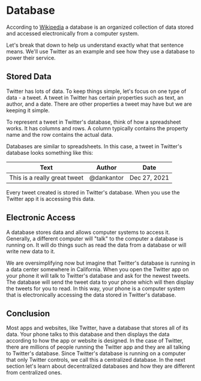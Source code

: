 # Database

According to [Wikipedia](https://en.wikipedia.org/wiki/Database) a database is an organized collection of data stored and accessed electronically from a computer system. 

Let's break that down to help us understand exactly what that sentence means. We'll use Twitter as an example and see how they use a database to power their service. 

## Stored Data

Twitter has lots of data. To keep things simple, let's focus on one type of data - a tweet. A tweet in Twitter has certain properties such as text, an author, and a date. There are other properties a tweet may have but we are keeping it simple.

To represent a tweet in Twitter's database, think of how a spreadsheet works. It has columns and rows. A column typically contains the property name and the row contains the actual data. 

Databases are similar to spreadsheets. In this case, a tweet in Twitter's database looks something like this:

| Text      | Author | Date |
| ----------- | ----------- | ----------- |
| This is a really great tweet     | @dankantor       | Dec 27, 2021 |

Every tweet created is stored in Twitter's database. When you use the Twitter app it is accessing this data.

## Electronic Access

A database stores data and allows computer systems to access it. Generally, a different computer will "talk" to the computer a database is running on. It will do things such as read the data from a database or will write new data to it. 

We are oversimplifying now but imagine that Twitter's database is running in a data center somewhere in California. When you open the Twitter app on your phone it will talk to Twitter's database and ask for the newest tweets. The database will send the tweet data to your phone which will then display the tweets for you to read. In this way, your phone is a computer system that is electronically accessing the data stored in Twitter's database.

## Conclusion

Most apps and websites, like Twitter, have a database that stores all of its data. Your phone talks to this database and then displays the data according to how the app or website is designed. In the case of Twitter, there are millions of people running the Twitter app and they are all talking to Twitter's database. Since Twitter's database is running on a computer that only Twitter controls, we call this a centralized database. In the next section let's learn about decentralized databases and how they are different from centralized ones. 
